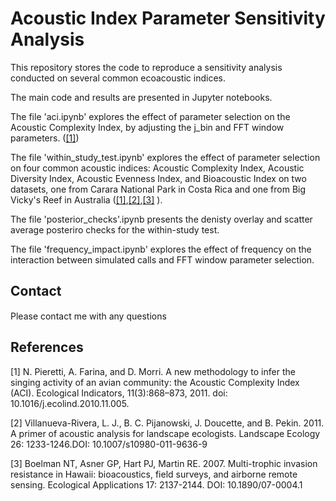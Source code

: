 # Acoustic Index Parameter Sensitivity Analysis
This repository stores the code to reproduce a sensitivity analysis conducted on several common ecoacoustic indices.

The main code and results are presented in Jupyter notebooks.

The file 'aci.ipynb' explores the effect of parameter selection on the Acoustic Complexity Index, by adjusting the j_bin and FFT window parameters. ([[1]](#1))

The file 'within_study_test.ipynb' explores the effect of parameter selection on four common acoustic indices: Acoustic Complexity Index, Acoustic Diversity Index, Acoustic Evenness Index, and Bioacoustic Index on two datasets, one from Carara National Park in Costa Rica and one from Big Vicky's Reef in Australia ([[1]](#1),[[2]](#2),[[3]](#3) ).

The file 'posterior_checks'.ipynb presents the denisty overlay and scatter average posteriro checks for the within-study test.

The file 'frequency_impact.ipynb' explores the effect of frequency on the interaction between simulated calls and FFT window parameter selection.

## Contact
Please contact me with any questions
<a href=https://au.linkedin.com/in/james-kemp-11874a93><img src=https://blog-assets.hootsuite.com/wp-content/uploads/2018/09/In-2C-54px-R.png
    width = 18 height = 15 /></a>
<a href=https://www.researchgate.net/profile/James_Kemp6><img src=https://www.researchgate.net/apple-touch-icon-180x180.png
    width=15 height=15 /></a>
    
## References
<a id="1">[1]</a>
N. Pieretti, A. Farina, and D. Morri. A new methodology to infer the singing activity of an avian community: the Acoustic Complexity Index (ACI). Ecological Indicators, 11(3):868–873, 2011. doi: 10.1016/j.ecolind.2010.11.005.

<a id="2">[2]</a>
Villanueva-Rivera, L. J., B. C. Pijanowski, J. Doucette, and B. Pekin. 2011. A primer of acoustic analysis for landscape ecologists. Landscape Ecology 26: 1233-1246.DOI: 10.1007/s10980-011-9636-9 

<a id="3">[3]</a>
Boelman NT, Asner GP, Hart PJ, Martin RE. 2007. Multi-trophic invasion resistance in Hawaii: bioacoustics, field surveys, and airborne remote sensing. Ecological Applications 17: 2137-2144. DOI: 10.1890/07-0004.1
